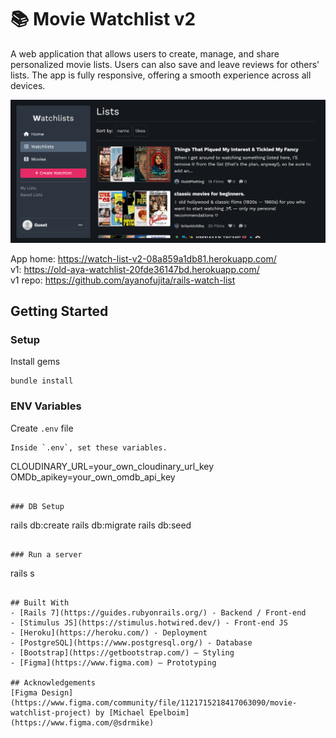 # 📚 Movie Watchlist v2

A web application that allows users to create, manage, and share personalized movie lists. Users can also save and leave reviews for others' lists. The app is fully responsive, offering a smooth experience across all devices.

![alt text](https://github.com/ayanofujita/rails-watch-list-v2/blob/master/app/assets/images/movielist2_ss.png?raw=true)

App home: https://watch-list-v2-08a859a1db81.herokuapp.com/
<br>
v1: https://old-aya-watchlist-20fde36147bd.herokuapp.com/
<br>
v1 repo: https://github.com/ayanofujita/rails-watch-list
## Getting Started
### Setup

Install gems
```
bundle install
```

### ENV Variables
Create `.env` file
```
Inside `.env`, set these variables.
```
CLOUDINARY_URL=your_own_cloudinary_url_key
OMDb_apikey=your_own_omdb_api_key
```

### DB Setup
```
rails db:create
rails db:migrate
rails db:seed
```

### Run a server
```
rails s
```

## Built With
- [Rails 7](https://guides.rubyonrails.org/) - Backend / Front-end
- [Stimulus JS](https://stimulus.hotwired.dev/) - Front-end JS
- [Heroku](https://heroku.com/) - Deployment
- [PostgreSQL](https://www.postgresql.org/) - Database
- [Bootstrap](https://getbootstrap.com/) — Styling
- [Figma](https://www.figma.com) — Prototyping

## Acknowledgements
[Figma Design](https://www.figma.com/community/file/1121715218417063090/movie-watchlist-project) by [Michael Epelboim](https://www.figma.com/@sdrmike)
